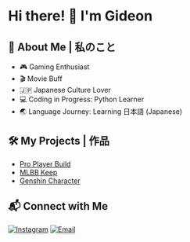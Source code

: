 # Hi there! 👋 I'm Gideon

## 🚀 About Me | 私のこと
- 🎮 Gaming Enthusiast
- 🎬 Movie Buff
- 🇯🇵 Japanese Culture Lover
- 💻 Coding in Progress: Python Learner
- 🌏 Language Journey: Learning 日本語 (Japanese)

## 🛠️ My Projects | 作品

- [Pro Player Build](https://www.proplayerbuild.com) 
- [MLBB Keep](https://mlbbkeep.vercel.app) 
- [Genshin Character](https://genshin-character.vercel.app/) 

## 📬 Connect with Me
[![Instagram](https://img.shields.io/badge/-Instagram-E4405F?style=flat-square&logo=instagram&logoColor=white)](https://www.instagram.com/gideon_ks)
[![Email](https://img.shields.io/badge/-Email-D14836?style=flat-square&logo=gmail&logoColor=white)](mailto:kurniawangideon@gmail.com)

<!---
gidgudgod/gidgudgod is a ✨ special ✨ repository because its `README.md` (this file) appears on your GitHub profile.
You can click the Preview link to take a look at your changes.
--->
